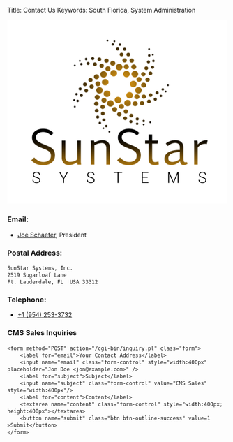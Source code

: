 Title: Contact Us
Keywords: South Florida, System Administration

![SunStar Systems](images/sunstarlogowhole.png)

### Email:

- [Joe Schaefer](mailto://joe@sunstarsys.com), President

### Postal Address:

    SunStar Systems, Inc.
    2519 Sugarloaf Lane
    Ft. Lauderdale, FL  USA 33312

### Telephone:

- [+1 (954) 253-3732](tel://1.954.253.3732/)




<div class="float-lg-right">
	<h3>CMS Sales Inquiries</h3>

	<form method="POST" action="/cgi-bin/inquiry.pl" class="form">
		<label for="email">Your Contact Address</label>
		<input name="email" class="form-control" style="width:400px" placeholder="Jon Doe <jon@example.com>" />
		<label for="subject">Subject</label>
		<input name="subject" class="form-control" value="CMS Sales"  style="width:400px"/>
		<label for="content">Content</label>
		<textarea name="content" class="form-control" style="width:400px; height:400px"></textarea>
		<button name="submit" class="btn btn-outline-success" value=1 >Submit</button>
	</form>
</div>

